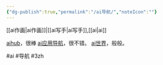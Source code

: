 ```yaml
---
{"dg-publish":true,"permalink":"/ai导航/","noteIcon":""}
---
```



[[ai作画\|ai作画]]|[[ai写手\|ai写手]],[[ai\|ai]]

[aihub](https://www.aihub.cn/models/)，很棒
[ai应用导航](https://cooltools.top/ai.html#vtt)，很不错。
[ai世界](https://www.aimappro.com/)，般般。

#ai #导航 #3zh 